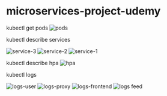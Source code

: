 # microservices-project-udemy

kubectl get pods
![pods](https://github.com/user-attachments/assets/04709101-c80d-40e1-844a-763125f11f01)


kubectl describe services

![service-3](https://github.com/user-attachments/assets/bc6c4bbb-16b2-4156-814e-c39fbc3b50c7)
![service-2](https://github.com/user-attachments/assets/4a6124da-7a4d-44c7-9120-b8bd3931c081)
![service-1](https://github.com/user-attachments/assets/a04b4fce-faf7-4e17-a2fb-9a3fcea071e2)


kubectl describe hpa
![hpa](https://github.com/user-attachments/assets/5b6d79f1-dd43-46cf-8d19-6ee1769f955b)

kubectl logs <your pod name>

![logs-user](https://github.com/user-attachments/assets/37e3d2ed-019b-47d2-a3e0-15a221414b78)
![logs-proxy](https://github.com/user-attachments/assets/8150539d-9e31-4a90-b171-7d650c609445)
![logs-frontend](https://github.com/user-attachments/assets/57a6c4b4-23f4-46b5-9817-58b523e2e89a)
![logs feed](https://github.com/user-attachments/assets/00412687-01e5-420a-a39c-1b406b5097ff)
